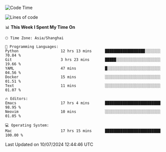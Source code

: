 <!--START_SECTION:waka-->
![Code Time](http://img.shields.io/badge/Code%20Time-2%2C057%20hrs%2026%20mins-blue)

![Lines of code](https://img.shields.io/badge/From%20Hello%20World%20I%27ve%20Written-307.7%20thousand%20lines%20of%20code-blue)

📊 **This Week I Spent My Time On** 

```text
🕑︎ Time Zone: Asia/Shanghai

💬 Programming Languages: 
Python                   12 hrs 13 mins      ██████████████████░░░░░░░   70.84 % 
Git                      3 hrs 23 mins       █████░░░░░░░░░░░░░░░░░░░░   19.66 % 
YAML                     47 mins             █░░░░░░░░░░░░░░░░░░░░░░░░   04.56 % 
Docker                   15 mins             ░░░░░░░░░░░░░░░░░░░░░░░░░   01.51 % 
Text                     11 mins             ░░░░░░░░░░░░░░░░░░░░░░░░░   01.07 % 

🔥 Editors: 
Emacs                    17 hrs 4 mins       █████████████████████████   98.95 % 
Neovim                   10 mins             ░░░░░░░░░░░░░░░░░░░░░░░░░   01.05 % 

💻 Operating System: 
Mac                      17 hrs 15 mins      █████████████████████████   100.00 % 
```


 Last Updated on 10/07/2024 12:44:46 UTC
<!--END_SECTION:waka-->

